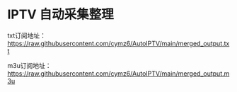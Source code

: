 # IPTV 自动采集整理

txt订阅地址：https://raw.githubusercontent.com/cymz6/AutoIPTV/main/merged_output.txt

m3u订阅地址：https://raw.githubusercontent.com/cymz6/AutoIPTV/main/merged_output.m3u
